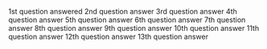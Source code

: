 1st question answered
2nd question answer
3rd question answer
4th question answer
5th question answer
6th question answer
7th question answer
8th question answer
9th question answer
10th question answer
11th question answer
12th question answer
13th question answer
